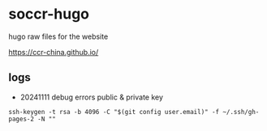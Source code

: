 # soccr-hugo
hugo raw files for the website

https://ccr-china.github.io/

## logs
- 20241111 debug errors  public & private key

```
ssh-keygen -t rsa -b 4096 -C "$(git config user.email)" -f ~/.ssh/gh-pages-2 -N ""
```
